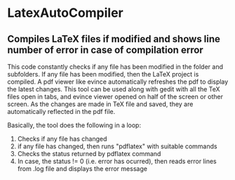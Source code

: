 # LatexAutoCompiler
## Compiles LaTeX files if modified and shows line number of error in case of compilation error

This code constantly checks if any file has been modified in the folder and subfolders. If any file has been modified, then the LaTeX project is compiled. A pdf viewer like evince automatically refreshes the pdf to display the latest changes. This tool can be used along with gedit with all the TeX files open in tabs, and evince viewer opened on half of the screen or other screen. As the changes are made in TeX file and saved, they are automatically reflected in the pdf file.

Basically, the tool does the following in a loop:

1. Checks if any file has changed
2. if any file has changed, then runs "pdflatex" with suitable commands
3. Checks the status returned by pdflatex command
4. In case, the status != 0 (i.e. error has ocurred), then reads error lines from .log file and displays the error message
